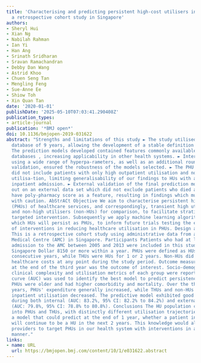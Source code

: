 ```yaml
---
title: 'Characterising and predicting persistent high-cost utilisers in healthcare:
  a retrospective cohort study in Singapore'
authors:
- Sheryl Hui
- Xian Ng
- Nabilah Rahman
- Ian Yi
- Han Ang
- Srinath Sridharan
- Sravan Ramachandran
- Debby Dan Wang
- Astrid Khoo
- Chuen Seng Tan
- Mengling Feng
- Sue-Anne Ee
- Shiow Toh
- Xin Quan Tan
date: '2020-01-01'
publishDate: '2025-05-10T07:03:41.290408Z'
publication_types:
- article-journal
publication: '*BMJ open*'
doi: 10.1136/bmjopen-2019-031622
abstract: "Strengths and limitations of this study ► The study utilised a large longitudinal
  database of 9 years, allowing the development of a stable definition of PHUs. ►
  The prediction models developed contained features commonly available in most administrative
  databases , increasing applicability in other health systems. ► Internal validation
  using a wide range of hyperpa-rameters, as well as an additional round of external
  validation, ensured the robustness of the models selected. ► The PHU definition
  did not include patients with only high outpatient utilisation and no inpatient
  utilisa-tion, limiting generalisability of our findings to HUs with at least one
  inpatient admission. ► External validation of the final prediction model was carried
  out on an external data set which did not exclude patients who died and did not
  have poly-pharmacy score as a feature, resulting in findings which must be interpreted
  with caution. AbStrACt Objective We aim to characterise persistent high utilisers
  (PHUs) of healthcare services, and correspondingly, transient high utilisers (THUs)
  and non-high utilisers (non-HUs) for comparison, to facilitate stratifying HUs for
  targeted intervention. Subsequently we apply machine learning algorithms to predict
  which HUs will persist as PHUs, to inform future trials testing the effectiveness
  of interventions in reducing healthcare utilisation in PHUs. Design and setting
  This is a retrospective cohort study using administrative data from an Academic
  Medical Centre (AMC) in Singapore. Participants Patients who had at least one inpatient
  admission to the AMC between 2005 and 2013 were included in this study. HUs incurred
  Singapore Dollar 8150 or more within a year. PHUs were defined as HUs for three
  consecutive years, while THUs were HUs for 1 or 2 years. Non-HUs did not incur high
  healthcare costs at any point during the study period. Outcome measures PHU status
  at the end of the third year was the outcome of interest. Socio-demographic profiles,
  clinical complexity and utilisation metrics of each group were reported. Area under
  curve (AUC) was used to identify the best model to predict persistence. results
  PHUs were older and had higher comorbidity and mortality. Over the three observed
  years, PHUs' expenditure generally increased, while THUs and non-HUs' spending and
  inpatient utilisation decreased. The predictive model exhibited good performance
  during both internal (AUC: 83.2%, 95% CI: 82.2% to 84.2%) and external validation
  (AUC: 79.8%, 95% CI: 78.8% to 80.8%). Conclusions The HU population could be stratified
  into PHUs and THUs, with distinctly different utilisation trajectories. We developed
  a model that could predict at the end of 1 year, whether a patient in our population
  will continue to be a HU in the next 2 years. This knowledge would allow healthcare
  providers to target PHUs in our health system with interventions in a cost-effective
  manner."
links:
- name: URL
  url: https://bmjopen.bmj.com/content/10/1/e031622.abstract
---
```

